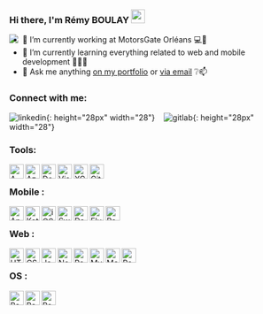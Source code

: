 ### Hi there, I'm Rémy BOULAY <img src="https://media.giphy.com/media/hvRJCLFzcasrR4ia7z/giphy.gif" width="25px">

<img align="left" heigth="100px" src="https://gitlab.com/R-3MY/R-3MY/-/raw/master/finalv2.svg" />


- 🔭 I’m currently working at MotorsGate Orléans 💻📍
- 🌱 I’m currently learning everything related to web and mobile development 📱👨‍💻
- 💬 Ask me anything [on my portfolio](https://remyboulay.fr) or [via email](mailto:remy.boulay@supinfo.com) ❔📫

### Connect with me:

![linkedin](https://gitlab.com/R-3MY/R-3MY/-/raw/master/icons/linkedin.png){: height="28px" width="28"}&nbsp;&nbsp;&nbsp;&nbsp;![gitlab](https://gitlab.com/R-3MY/R-3MY/-/raw/master/icons/github.png){: height="28px" width="28"}&nbsp;&nbsp;&nbsp;&nbsp;

### Tools:
<img align="left" alt="AWS" width="26px" src="https://gitlab.com/R-3MY/R-3MY/-/raw/master/icons/aws.png" />
&nbsp;
<img align="left" alt="Azure" width="26px" src="https://gitlab.com/R-3MY/R-3MY/-/raw/master/icons/azure.png" />
&nbsp; 
<img align="left" alt="Docker" width="26px" src="https://gitlab.com/R-3MY/R-3MY/-/raw/master/icons/docker.png" />
<img align="left" alt="Visual Studio Code" width="26px" src="https://gitlab.com/R-3MY/R-3MY/-/raw/master/icons/vscode.png" />
<img align="left" alt="XCode" width="26px" src="https://gitlab.com/R-3MY/R-3MY/-/raw/master/icons/xcode.png" />
<img align="left" alt="Git" width="26px" src="https://gitlab.com/R-3MY/R-3MY/-/raw/master/icons/git.png" />

<br />

### Mobile :

<img align="left" alt="Android" width="26px" src="https://gitlab.com/R-3MY/R-3MY/-/raw/master/icons/android.png" />
<img align="left" alt="Kotlin" width="26px" src="https://gitlab.com/R-3MY/R-3MY/-/raw/master/icons/kotlin.png" />
<img align="left" alt="iOS" width="26px" src="https://gitlab.com/R-3MY/R-3MY/-/raw/master/icons/ios.png" />
<img align="left" alt="Swift" width="26px" src="https://gitlab.com/R-3MY/R-3MY/-/raw/master/icons/swift.png" />
<img align="left" alt="Dart" width="26px" src="https://gitlab.com/R-3MY/R-3MY/-/raw/master/icons/dart.png" />
<img align="left" alt="Flutter" width="26px" src="https://gitlab.com/R-3MY/R-3MY/-/raw/master/icons/flutter.png" />
<img align="left" alt="React Native" width="26px" src="https://gitlab.com/R-3MY/R-3MY/-/raw/master/icons/react.png" />

<br />

### Web :
<img align="left" alt="HTML" width="26px" src="https://gitlab.com/R-3MY/R-3MY/-/raw/master/icons/html.png" />
<img align="left" alt="CSS" width="26px" src="https://gitlab.com/R-3MY/R-3MY/-/raw/master/icons/css.png" />
<img align="left" alt="JavaScript" width="26px" src="https://gitlab.com/R-3MY/R-3MY/-/raw/master/icons/js.png" />
<img align="left" alt="Node.js" width="26px" src="https://gitlab.com/R-3MY/R-3MY/-/raw/master/icons/node.png" />
<img align="left" alt="React" width="26px" src="https://gitlab.com/R-3MY/R-3MY/-/raw/master/icons/react.png" />
<img align="left" alt="MySQL" width="26px" src="https://gitlab.com/R-3MY/R-3MY/-/raw/master/icons/mysql.png" />
<img align="left" alt="MongoDB" height="26px" src="https://gitlab.com/R-3MY/R-3MY/-/raw/master/icons/mongodb.png" />
<img align="left" alt="PostgreSQL" width="26px" src="https://gitlab.com/R-3MY/R-3MY/-/raw/master/icons/postgresql.png" />

<br />

### OS :
<img align="left" alt="React Native" width="26px" src="https://gitlab.com/R-3MY/R-3MY/-/raw/master/icons/linux.png" />
<img align="left" alt="React Native" width="26px" src="https://gitlab.com/R-3MY/R-3MY/-/raw/master/icons/windows.png" />
<img align="left" alt="React Native" width="26px" src="https://gitlab.com/R-3MY/R-3MY/-/raw/master/icons/openwrt.png" />




[website]: https://remyboulay.fr
[gitlab]: https://gitlab.com/R-3MY
[linkedin]: https://www.linkedin.com/in/remyboulay/
